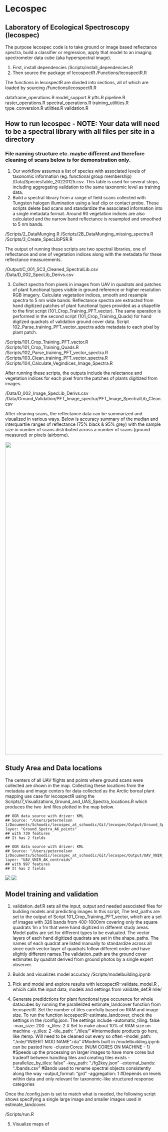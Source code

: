 Lecospec
================

## Laboratory of Ecological Spectroscopy (lecospec)

The purpose lecospec code is to take ground or image based reflectance
spectra, build a classifier or regression, apply that model to an
imaging spectrometer data cube (aka hyperspectral image).

1)  First, install dependencies /Scripts/install\_dependencies.R
2)  Then source the package of lecospectR /Functions/lecospectR.R

The functions in lecospectR are divided into sections, all of which are
loaded by sourcing /Functions/lecospectR.R

dataframe\_operations.R model\_support.R pfts.R pipeline.R
raster\_operations.R spectral\_operations.R training\_utilities.R
type\_conversion.R utilities.R validation.R

## How to run lecospec - NOTE: Your data will need to be a spectral library with all files per site in a directory

### File naming structure etc. maybe different and therefore cleaning of scans below is for demonstration only.

1)  Our workflow assumes a list of species with associated levels of
    taxonomic information (eg. functional group membership)
    /Data/SpeciesTable\_20220125.csv. This table is used for several
    steps, including aggregating validation to the same taxonomic level
    as training data.
2)  Build a spectral library from a range of field scans collected with
    Tungsten halogen illumination using a leaf clip or contact probe.
    These scripts delete bad scans and standardize the associated
    information into a single metadata format. Around 90 vegetation
    indices are also calculated and the narrow band reflectance is
    resampled and smoothed to 5 nm bands.

/Scripts/2\_DataMunging.R /Scripts/2B\_DataMunging\_missing\_spectra.R  
/Scripts/3\_Create\_SpecLibPSR.R

The output of running these scripts are two spectral libraries, one of
reflectance and one of vegetation indices along with the metadata for
these reflectance measurements.

/Output/C\_001\_SC3\_Cleaned\_SpectralLib.csv
/Data/D\_002\_SpecLib\_Derivs.csv

3)  Collect spectra from pixels in images from UAV in quadrats and
    patches of plant functional types visible in ground reference or
    higher resolution RGB imagery. Calculate vegetation indices, smooth
    and resample spectra to 5 nm wide bands. Reflectance spectra are
    extracted from hand digitized patches of plant functional types
    provided as a shapefile to the first script
    (101\_Crop\_Training\_PFT\_vector). The same operation is performed
    in the second script (101\_Crop\_Training\_Quads) for hand digitzed
    quadrats of validation ground cover data. Script
    102\_Parse\_training\_PFT\_vector\_spectra adds metadata to each
    pixel by plant patch.

/Scripts/101\_Crop\_Training\_PFT\_vector.R  
/Scripts/101\_Crop\_Training\_Quads.R  
/Scripts/102\_Parse\_training\_PFT\_vector\_spectra.R  
/Scripts/103\_Clean\_training\_PFT\_vector\_spectra.R  
/Scripts/104\_Calculate\_Vegindices\_Image\_Spectra.R

After running these scripts, the outputs include the relectance and
vegetation indices for each pixel from the patches of plants digitized
from images.

/Data/D\_002\_Image\_SpecLib\_Derivs.csv
/Data/Ground\_Validation/PFT\_Image\_spectra/PFT\_Image\_SpectralLib\_Clean.csv

After cleaning scans, the reflectance data can be summarized and
visualized in various ways. Below is accuracy summary of the median and
interquartile ranges of reflectance (75% black & 95% grey) with the
sample size in number of scans distributed across a number of scans
(ground measured) or pixels (airborne).

<img src="./Output/Fnc_grp1_spectral_profiles_PFT_IMG_SPECTRA_ALL.jpg" width="1000" height="1000">

## Study Area and Data locations

The centers of all UAV flights and points where ground scans were
collected are shown in the map. Collecting these locations from the
metadata and image centers for data collected as the Arctic boreal plant
mapping use case for lecospectR using the
Scripts/7\_Visualizations\_Ground\_and\_UAS\_Spectra\_locations.R which
produces the two .kml files plotted in the map below.

    ## OGR data source with driver: KML 
    ## Source: "/Users/peternelson 1/Documents/Schoodic/lecospec_at_schoodic/Git/lecospec/Output/Ground_Spetra_AK_points.kml", layer: "Ground_Spetra_AK_points"
    ## with 739 features
    ## It has 2 fields

    ## OGR data source with driver: KML 
    ## Source: "/Users/peternelson 1/Documents/Schoodic/lecospec_at_schoodic/Git/lecospec/Output/UAV_VNIR_AK_centroids.kml", layer: "UAV_VNIR_AK_centroids"
    ## with 997 features
    ## It has 2 fields

![](README_files/figure-gfm/unnamed-chunk-1-1.png)<!-- -->
<img src="./Output/StudyAreaGround_Airborne_Spectra_Locs.jpg" >

## Model training and validation

1)  validation\_def.R sets all the input, output and needed associated
    files for building models and predicting images In this script, The
    test\_paths are set to the output of Script
    101\_Crop\_Training\_PFT\_vector, which are a set of images with 326
    bands from 400-1000nm covering only the square quadrats 1m x 1m that
    were hand digitized in different study areas. Model paths are set
    for different types to be evaluated. The vector layers of each hand
    digitized quadrats are set in tihe shape\_paths. The names of each
    quadrat are listed manually to standardize across all since each
    vector layer of quadrats follow different order and have slightly
    different names.The validation\_path are the ground cover estimates
    by quadrat derived from ground photos by a single expert observer.

2)  Builds and visualizes model accuracy /Scripts/modelbuilding.ipynb

3)  Pick and model and explore results with
    lecospectR::validate\_model.R , whicih calls the input data, models
    and settings from validate\_def.R mle/

4)  Generate predidctions for plant functional type occurence for whole
    datacubes by running the parallelized estimate\_landcover function
    from lecospectR. Set the number of tiles carefully based on RAM and
    image size. To run the function lecospectR::estimate\_landcover,
    check the settings in the /config.json. The settings include
    -automatic\_tiling: false -max\_size: 200 -x\_tiles: 2 \# Set to
    make about 10% of RAM size on machine -y\_tiles: 2 -tile\_path:
    “./tiles/” \#Intermediate products go here, like /temp. Will need
    to be cleaned out every so often -model\_path: “./mle/”INSERT MOD
    NAME“.rda” \#Models built in /modelbuilding.ipynb can be pasted here
    -clusterCores: (NUM CORES ON MACHINE - 1) \#Speeds up the processing
    on larger images to have more cores but tradeoff between handling
    tiles and creating tiles exists -parallelize\_by\_tiles: false"
    -key\_path: “./fg2key.json” -external\_bands: “./bands.csv” \#Bands
    used to rename spectral objects consistently along the way
    -output\_format: “grd” -aggregation: 1 \#Depends on levels within
    data and only relevant for taxonomic-like structured response
    categories

Once the /config.json is set to match what is needed, the following
script shows specifying a single large image and smaller images used in
estimate\_landcover.

/Scripts/run.R

5)  Visualize maps of
